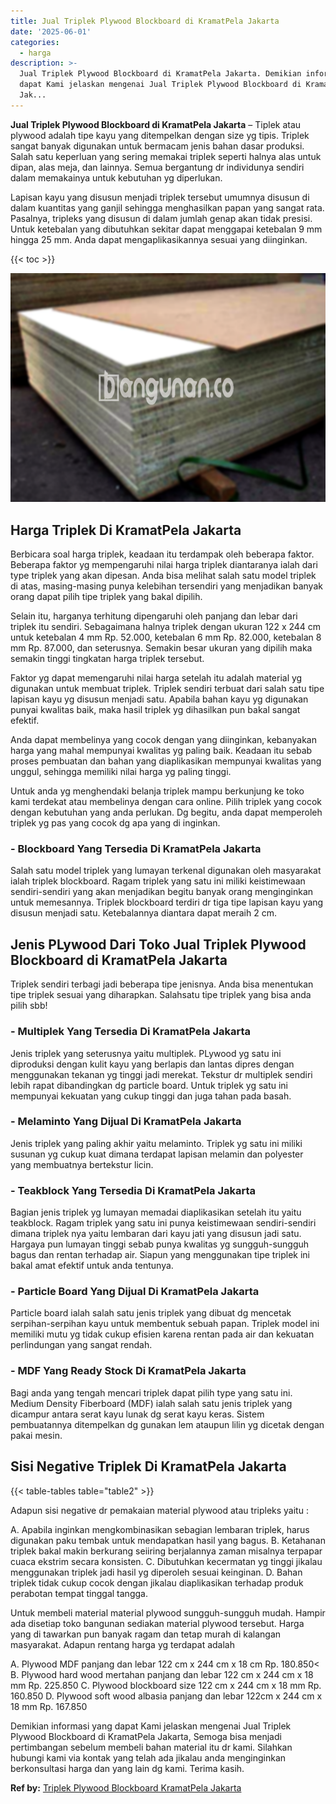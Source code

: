 ```yaml
---
title: Jual Triplek Plywood Blockboard di KramatPela Jakarta
date: '2025-06-01'
categories:
  - harga
description: >-
  Jual Triplek Plywood Blockboard di KramatPela Jakarta. Demikian informasi yang
  dapat Kami jelaskan mengenai Jual Triplek Plywood Blockboard di KramatPela
  Jak...
---
```


**Jual Triplek Plywood Blockboard di KramatPela Jakarta** – Tiplek atau plywood adalah tipe kayu yang ditempelkan dengan size yg tipis. Triplek sangat banyak digunakan untuk bermacam jenis bahan dasar produksi. Salah satu keperluan yang sering memakai triplek seperti halnya alas untuk dipan, alas meja, dan lainnya. Semua bergantung dr individunya sendiri dalam memakainya untuk kebutuhan yg diperlukan.

Lapisan kayu yang disusun menjadi triplek tersebut umumnya disusun di dalam kuantitas yang ganjil sehingga menghasilkan papan yang sangat rata. Pasalnya, tripleks yang disusun di dalam jumlah genap akan tidak presisi. Untuk ketebalan yang dibutuhkan sekitar dapat menggapai ketebalan 9 mm hingga 25 mm. Anda dapat mengaplikasikannya sesuai yang diinginkan.

{{< toc >}}

![Jual Triplek Plywood Blockboard di KramatPela Jakarta](/images/jual-triplek-murah-29.png)

## Harga Triplek Di KramatPela Jakarta

Berbicara soal harga triplek, keadaan itu terdampak oleh beberapa faktor. Beberapa faktor yg mempengaruhi nilai harga triplek diantaranya ialah dari type triplek yang akan dipesan. Anda bisa melihat salah satu model triplek di atas, masing-masing punya kelebihan tersendiri yang menjadikan banyak orang dapat pilih tipe triplek yang bakal dipilih.

Selain itu, harganya terhitung dipengaruhi oleh panjang dan lebar dari triplek itu sendiri. Sebagaimana halnya triplek dengan ukuran 122 x 244 cm untuk ketebalan 4 mm Rp. 52.000, ketebalan 6 mm Rp. 82.000, ketebalan 8 mm Rp. 87.000, dan seterusnya. Semakin besar ukuran yang dipilih maka semakin tinggi tingkatan harga triplek tersebut.

Faktor yg dapat memengaruhi nilai harga setelah itu adalah material yg digunakan untuk membuat triplek. Triplek sendiri terbuat dari salah satu tipe lapisan kayu yg disusun menjadi satu. Apabila bahan kayu yg digunakan punyai kwalitas baik, maka hasil triplek yg dihasilkan pun bakal sangat efektif.

Anda dapat membelinya yang cocok dengan yang diinginkan, kebanyakan harga yang mahal mempunyai kwalitas yg paling baik. Keadaan itu sebab proses pembuatan dan bahan yang diaplikasikan mempunyai kwalitas yang unggul, sehingga memiliki nilai harga yg paling tinggi.

Untuk anda yg menghendaki belanja triplek mampu berkunjung ke toko kami terdekat atau membelinya dengan cara online. Pilih triplek yang cocok dengan kebutuhan yang anda perlukan. Dg begitu, anda dapat memperoleh triplek yg pas yang cocok dg apa yang di inginkan.

### \- Blockboard Yang Tersedia Di KramatPela Jakarta

Salah satu model triplek yang lumayan terkenal digunakan oleh masyarakat ialah triplek blockboard. Ragam triplek yang satu ini miliki keistimewaan sendiri-sendiri yang akan menjadikan begitu banyak orang menginginkan untuk memesannya. Triplek blockboard terdiri dr tiga tipe lapisan kayu yang disusun menjadi satu. Ketebalannya diantara dapat meraih 2 cm.

## Jenis PLywood Dari Toko Jual Triplek Plywood Blockboard di KramatPela Jakarta

Triplek sendiri terbagi jadi beberapa tipe jenisnya. Anda bisa menentukan tipe triplek sesuai yang diharapkan. Salahsatu tipe triplek yang bisa anda pilih sbb!

### \- Multiplek Yang Tersedia Di KramatPela Jakarta

Jenis triplek yang seterusnya yaitu multiplek. PLywood yg satu ini diproduksi dengan kulit kayu yang berlapis dan lantas dipres dengan menggunakan tekanan yg tinggi jadi merekat. Tekstur dr multiplek sendiri lebih rapat dibandingkan dg particle board. Untuk triplek yg satu ini mempunyai kekuatan yang cukup tinggi dan juga tahan pada basah.

### \- Melaminto Yang Dijual Di KramatPela Jakarta

Jenis triplek yang paling akhir yaitu melaminto. Triplek yg satu ini miliki susunan yg cukup kuat dimana terdapat lapisan melamin dan polyester yang membuatnya bertekstur licin.

### \- Teakblock Yang Tersedia Di KramatPela Jakarta

Bagian jenis triplek yg lumayan memadai diaplikasikan setelah itu yaitu teakblock. Ragam triplek yang satu ini punya keistimewaan sendiri-sendiri dimana triplek nya yaitu lembaran dari kayu jati yang disusun jadi satu. Hargaya pun lumayan tinggi sebab punya kwalitas yg sungguh-sungguh bagus dan rentan terhadap air. Siapun yang menggunakan tipe triplek ini bakal amat efektif untuk anda tentunya.

### \- Particle Board Yang Dijual Di KramatPela Jakarta

Particle board ialah salah satu jenis triplek yang dibuat dg mencetak serpihan-serpihan kayu untuk membentuk sebuah papan. Triplek model ini memiliki mutu yg tidak cukup efisien karena rentan pada air dan kekuatan perlindungan yang sangat rendah.

### \- MDF Yang Ready Stock Di KramatPela Jakarta

Bagi anda yang tengah mencari triplek dapat pilih type yang satu ini. Medium Density Fiberboard (MDF) ialah salah satu jenis triplek yang dicampur antara serat kayu lunak dg serat kayu keras. Sistem pembuatannya ditempelkan dg gunakan lem ataupun lilin yg dicetak dengan pakai mesin.

## Sisi Negative Triplek Di KramatPela Jakarta

{{< table-tables table="table2" >}}

Adapun sisi negative dr pemakaian material plywood atau tripleks yaitu :

A. Apabila inginkan mengkombinasikan sebagian lembaran triplek, harus digunakan paku tembak untuk mendapatkan hasil yang bagus. B. Ketahanan triplek bakal makin berkurang seiiring berjalannya zaman misalnya terpapar cuaca ekstrim secara konsisten. C. Dibutuhkan kecermatan yg tinggi jikalau menggunakan triplek jadi hasil yg diperoleh sesuai keinginan. D. Bahan triplek tidak cukup cocok dengan jikalau diaplikasikan terhadap produk perabotan tempat tinggal tangga.

Untuk membeli material material plywood sungguh-sungguh mudah. Hampir ada disetiap toko bangunan sediakan material plywood tersebut. Harga yang di tawarkan pun banyak ragam dan tetap murah di kalangan masyarakat. Adapun rentang harga yg terdapat adalah

A. Plywood MDF panjang dan lebar 122 cm x 244 cm x 18 cm Rp. 180.850< B. Plywood hard wood mertahan panjang dan lebar 122 cm x 244 cm x 18 mm Rp. 225.850 C. Plywood blockboard size 122 cm x 244 cm x 18 mm Rp. 160.850 D. Plywood soft wood albasia panjang dan lebar 122cm x 244 cm x 18 mm Rp. 167.850

Demikian informasi yang dapat Kami jelaskan mengenai Jual Triplek Plywood Blockboard di KramatPela Jakarta, Semoga bisa menjadi pertimbangan sebelum membeli bahan material itu dr kami. Silahkan hubungi kami via kontak yang telah ada jikalau anda menginginkan berkonsultasi harga dan yang lain dg kami. Terima kasih.

**Ref by:** [Triplek Plywood Blockboard KramatPela Jakarta](https://id.wikipedia.org/wiki/Triplek)
